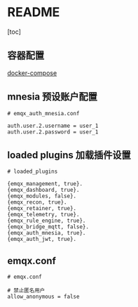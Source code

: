 # README

[toc]

## 容器配置

[docker-compose](./docker/docker-compose.yml)

## mnesia 预设账户配置

```text
# emqx_auth_mnesia.conf

auth.user.2.username = user_1
auth.user.2.password = user_1
```

## loaded plugins 加载插件设置

```text
# loaded_plugins

{emqx_management, true}.
{emqx_dashboard, true}.
{emqx_modules, false}.
{emqx_recon, true}.
{emqx_retainer, true}.
{emqx_telemetry, true}.
{emqx_rule_engine, true}.
{emqx_bridge_mqtt, false}.
{emqx_auth_mnesia, true}.
{emqx_auth_jwt, true}.

```

## emqx.conf

```text
# emqx.conf

# 禁止匿名用户
allow_anonymous = false
```
